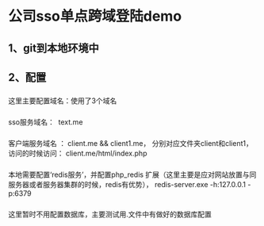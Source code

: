 公司sso单点跨域登陆demo
========================================================
1、git到本地环境中
------------------------------------------
2、配置
-------------------------------------------------
###
这里主要配置域名：使用了3个域名
###
sso服务域名：  text.me
###
客户端服务域名 ： client.me  &&  client1.me， 分别对应文件夹client和client1， 访问的时候访问： client.me/html/index.php
###
本地需要配置‘redis服务’，并配置php_redis 扩展（这里主要是应对网站放置与同服务器或者服务器集群的时候，redis有优势）， redis-server.exe -h:127.0.0.1 -p:6379
###
这里暂时不用配置数据库，主要测试用.文件中有做好的数据库配置
